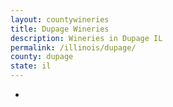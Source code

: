```yaml
---
layout: countywineries
title: Dupage Wineries
description: Wineries in Dupage IL
permalink: /illinois/dupage/
county: dupage
state: il
---
```

-
